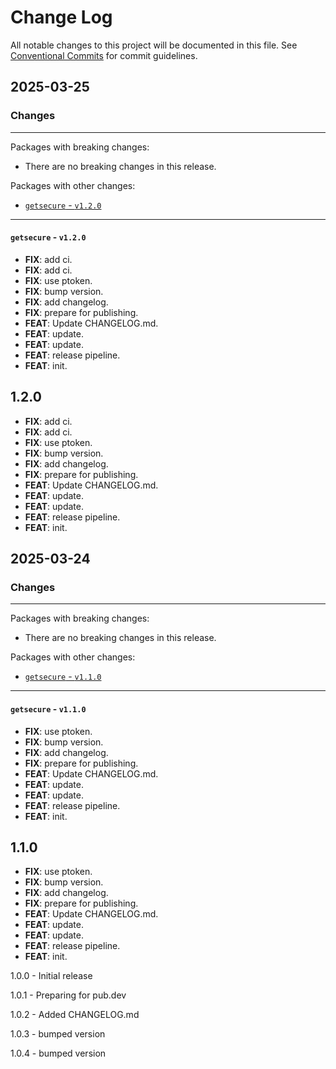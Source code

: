 # Change Log

All notable changes to this project will be documented in this file.
See [Conventional Commits](https://conventionalcommits.org) for commit guidelines.

## 2025-03-25

### Changes

---

Packages with breaking changes:

 - There are no breaking changes in this release.

Packages with other changes:

 - [`getsecure` - `v1.2.0`](#getsecure---v120)

---

#### `getsecure` - `v1.2.0`

 - **FIX**: add ci.
 - **FIX**: add ci.
 - **FIX**: use ptoken.
 - **FIX**: bump version.
 - **FIX**: add changelog.
 - **FIX**: prepare for publishing.
 - **FEAT**: Update CHANGELOG.md.
 - **FEAT**: update.
 - **FEAT**: update.
 - **FEAT**: release pipeline.
 - **FEAT**: init.

## 1.2.0

 - **FIX**: add ci.
 - **FIX**: add ci.
 - **FIX**: use ptoken.
 - **FIX**: bump version.
 - **FIX**: add changelog.
 - **FIX**: prepare for publishing.
 - **FEAT**: Update CHANGELOG.md.
 - **FEAT**: update.
 - **FEAT**: update.
 - **FEAT**: release pipeline.
 - **FEAT**: init.


## 2025-03-24

### Changes

---

Packages with breaking changes:

 - There are no breaking changes in this release.

Packages with other changes:

 - [`getsecure` - `v1.1.0`](#getsecure---v110)

---

#### `getsecure` - `v1.1.0`

 - **FIX**: use ptoken.
 - **FIX**: bump version.
 - **FIX**: add changelog.
 - **FIX**: prepare for publishing.
 - **FEAT**: Update CHANGELOG.md.
 - **FEAT**: update.
 - **FEAT**: update.
 - **FEAT**: release pipeline.
 - **FEAT**: init.

## 1.1.0

 - **FIX**: use ptoken.
 - **FIX**: bump version.
 - **FIX**: add changelog.
 - **FIX**: prepare for publishing.
 - **FEAT**: Update CHANGELOG.md.
 - **FEAT**: update.
 - **FEAT**: update.
 - **FEAT**: release pipeline.
 - **FEAT**: init.

1.0.0 - Initial release

1.0.1 - Preparing for pub.dev

1.0.2 - Added CHANGELOG.md

1.0.3 - bumped version

1.0.4 - bumped version
